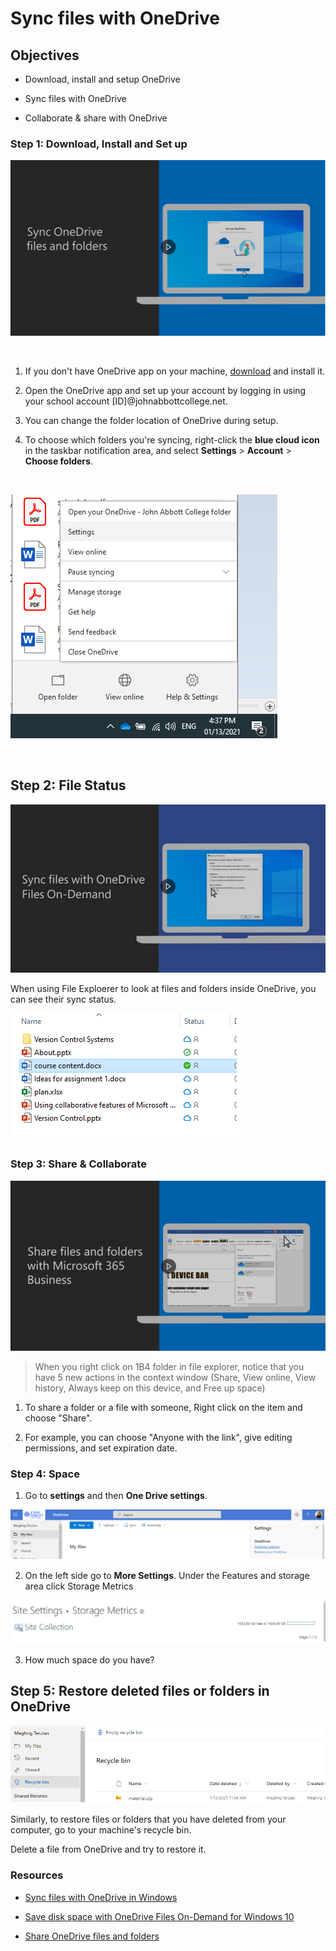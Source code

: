 # Sync files with OneDrive

## Objectives

-   Download, install and setup OneDrive
    
-   Sync files with OneDrive
    
-   Collaborate & share with OneDrive
    

### Step 1: Download, Install and Set up

[![Video on how to sunc onedrive files and folder](assets/onedrive-sync.png)](https://www.microsoft.com/en-us/videoplayer/embed/RE1FLzP?pid=ocpVideo0-innerdiv-oneplayer&postJsllMsg=true&maskLevel=20&market=en-us)

<br>

1.  If you don't have OneDrive app on your machine, [download](https://www.microsoft.com/en-ca/microsoft-365/onedrive/download) and install it.
    
2.  Open the OneDrive app and set up your account by logging in using your school account [ID]@johnabbottcollege.net.
    
3.  You can change the folder location of OneDrive during setup.
    
4.  To choose which folders you're syncing, right-click the **blue cloud icon** in the taskbar notification area, and select **Settings** > **Account** > **Choose folders**.
    	
<br>

![one drive options from the windows task bar](assets/onedrive-settings.png)

<br>
    

## Step 2: File Status

[![](assets/sync-on-demand.png)](https://www.microsoft.com/en-us/videoplayer/embed/RE1FTHY?pid=ocpVideo0-innerdiv-oneplayer&postJsllMsg=true&maskLevel=20&market=en-us)


When using File Exploerer to look at files and folders inside OneDrive, you can see their sync status.

![one drive file status in File Explorer](assets/onedrive-file-status.png)


### Step 3: Share & Collaborate

[![Video on how to share files using one drive](assets/one-drive-sharing.png)](https://www.microsoft.com/en-us/videoplayer/embed/RWfnZL?pid=ocpVideo0-innerdiv-oneplayer&postJsllMsg=true&maskLevel=20&market=en-us)


> When you right click on 1B4 folder in file explorer, notice that you have 5 new actions in the context window (Share, View online, View history, Always keep on this device, and Free up space)

1.  To share a folder or a file with someone, Right click on the item and choose "Share".
    
2.  For example, you can choose "Anyone with the link", give editing permissions, and set expiration date.
    

### Step 4: Space

1.  Go to **settings** and then **One Drive settings**.

![One drive settings on online view](assets/onedrive-online-settings.png)
    
2.  On the left side go to **More Settings**. Under the Features and storage area click Storage Metrics

![checking storage space in one drive](assets/onedrive-storage-space.png)


3.  How much space do you have?
    

## Step 5: Restore deleted files or folders in OneDrive

![Where to find deleted files in order to restore them](assets/onedrive-restore-files.png)


Similarly, to restore files or folders that you have deleted from your computer, go to your machine's recycle bin.

Delete a file from OneDrive and try to restore it.

### Resources

-   [Sync files with OneDrive in Windows](https://support.microsoft.com/en-us/office/sync-files--%20with-onedrive-in-windows-615391c4-2bd3-4aae-a42a-858262e42a49)
    
-   [Save disk space with OneDrive Files On-Demand for Windows 10](https://support.microsoft.com/en-us/office/save-disk-space-with-onedrive-files-on-demand-for-windows-10-0e6860d3-d9f3-4971-b321-7092438fb38e)
    
-   [Share OneDrive files and folders](https://support.microsoft.com/en-us/office/share-onedrive-files-and-folders-9fcc2f7d-de0c-4cec-93b0-a82024800c07)